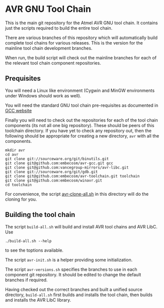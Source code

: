 AVR GNU Tool Chain
==================

This is the main git repository for the Atmel AVR GNU tool chain. It contains
just the scripts required to build the entire tool chain.

There are various branches of this repository which will automatically build
complete tool chains for various releases. This is the version for the
mainline tool chain development branches.

When run, the build script will check out the mainline branches for each of
the relevant tool chain component repositories.

Prequisites
-----------

You will need a Linux like environment (Cygwin and MinGW environments under
Windows should work as well).

You will need the standard GNU tool chain pre-requisites as documented in
[GCC website](http://gcc.gnu.org/install/prerequisites.html)

Finally you will need to check out the repositories for each of the tool chain
components (its not all one big repository). These should be peers of this
toolchain directory. If you have yet to check any repository out, then the
following should be appropriate for creating a new directory, `avr` with all
the components.

    mkdir avr
    cd avr
    git clone git://sourceware.org/git/binutils.git
    git clone git@github.com:embecosm/avr-gcc.git gcc
    git clone git@github.com:vancegroup-mirrors/avr-libc.git
    git clone git://sourceware.org/git/gdb.git
    git clone git@github.com:embecosm/avr-toolchain.git toolchain
    git clone git@github.com:embecosm/winavr.git
    cd toolchain

For convenience, the script
[avr-clone-all.sh](https://github.com/embecosm/avr-toolchain/blob/avr-toolchain-mainline/avr-clone-all.sh)
in this directory will do the cloning for you.

Building the tool chain
-----------------------

The script `build-all.sh` will build and install AVR tool chains and AVR LibC. Use

    ./build-all.sh --help

to see the toptions available.

The script `avr-init.sh` is a helper providing some initialization.

The script `avr-versions.sh` specifies the branches to use in each component
git repository. It should be edited to change the default branches if
required.

Having checked out the correct branches and built a unified source directory,
`build-all.sh` first builds and installs the tool chain, then builds and
installs the AVR LibC library.
